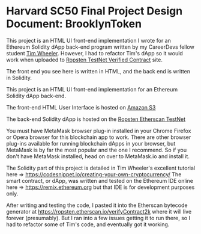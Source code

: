 # Harvard SC50 Final Project Design Document: BrooklynToken

This project is an HTML UI front-end implementation I wrote for an Ethereum Solidity dApp back-end program written by
my CareerDevs fellow student [Tim Wheeler](https://codesnippet.io/creating-your-own-cryptocurrency).
However, I had to refactor Tim's dApp so it would work when uploaded to [Ropsten TestNet Verified Contract](https://ropsten.etherscan.io/address/0xd74a0f3606dbc4ad636760a751ecacbbc294d288#code) site.

The front end you see here is written in HTML, and the back end is written in Solidity.

This project is an HTML UI front-end implementation for an Ethereum Solidity dApp back-end.

The front-end HTML User Interface is hosted on [Amazon S3](http://brooklyn-token-dapp.s3-website.us-east-2.amazonaws.com)

The back-end Solidity dApp is hosted on the [Ropsten Etherscan TestNet](https://ropsten.etherscan.io/address/0xd74a0f3606dbc4ad636760a751ecacbbc294d288#code)

You must have MetaMask browser plug-in installed in your Chrome Firefox or Opera browser for this blockchain app to work.
There are other browser plug-ins available for running blockchain dApps in your browser,
but MetaMask is by far the most popular and the one I recommend.
So if you don't have MetaMask installed, head on over to MetaMask.io and install it.

The Solidity part of this project is detailed in Tim Wheeler's excellent tutorial here =>  https://codesnippet.io/creating-your-own-cryptocurrency/
The smart contract, or dApp, was written and tested on the Ethereum IDE online here =>  https://remix.ethereum.org
but that IDE is for development purposes only.

After writing and testing the code, I pasted it into the Etherscan bytecode generator at https://ropsten.etherscan.io/verifyContract2k
where it will live forever (presumably).  But I ran into a few issues getting it to run there, so I had to refactor some of Tim's code,
and eventually got it working.
